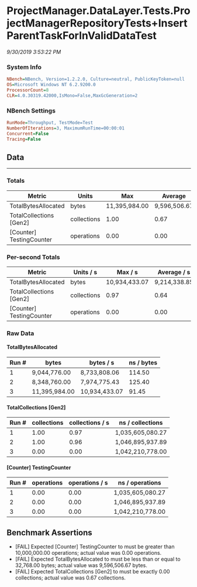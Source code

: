 ﻿# ProjectManager.DataLayer.Tests.ProjectManagerRepositoryTests+InsertParentTaskForInValidDataTest
_9/30/2019 3:53:22 PM_
### System Info
```ini
NBench=NBench, Version=1.2.2.0, Culture=neutral, PublicKeyToken=null
OS=Microsoft Windows NT 6.2.9200.0
ProcessorCount=8
CLR=4.0.30319.42000,IsMono=False,MaxGcGeneration=2
```

### NBench Settings
```ini
RunMode=Throughput, TestMode=Test
NumberOfIterations=3, MaximumRunTime=00:00:01
Concurrent=False
Tracing=False
```

## Data
-------------------

### Totals
|          Metric |           Units |             Max |         Average |             Min |          StdDev |
|---------------- |---------------- |---------------- |---------------- |---------------- |---------------- |
|TotalBytesAllocated |           bytes |   11,395,984.00 |    9,596,506.67 |    8,348,760.00 |    1,596,777.56 |
|TotalCollections [Gen2] |     collections |            1.00 |            0.67 |            0.00 |            0.58 |
|[Counter] TestingCounter |      operations |            0.00 |            0.00 |            0.00 |            0.00 |

### Per-second Totals
|          Metric |       Units / s |         Max / s |     Average / s |         Min / s |      StdDev / s |
|---------------- |---------------- |---------------- |---------------- |---------------- |---------------- |
|TotalBytesAllocated |           bytes |   10,934,433.07 |    9,214,338.85 |    7,974,775.43 |    1,537,229.89 |
|TotalCollections [Gen2] |     collections |            0.97 |            0.64 |            0.00 |            0.55 |
|[Counter] TestingCounter |      operations |            0.00 |            0.00 |            0.00 |            0.00 |

### Raw Data
#### TotalBytesAllocated
|           Run # |           bytes |       bytes / s |      ns / bytes |
|---------------- |---------------- |---------------- |---------------- |
|               1 |    9,044,776.00 |    8,733,808.06 |          114.50 |
|               2 |    8,348,760.00 |    7,974,775.43 |          125.40 |
|               3 |   11,395,984.00 |   10,934,433.07 |           91.45 |

#### TotalCollections [Gen2]
|           Run # |     collections | collections / s |ns / collections |
|---------------- |---------------- |---------------- |---------------- |
|               1 |            1.00 |            0.97 |1,035,605,080.27 |
|               2 |            1.00 |            0.96 |1,046,895,937.89 |
|               3 |            0.00 |            0.00 |1,042,210,778.00 |

#### [Counter] TestingCounter
|           Run # |      operations |  operations / s | ns / operations |
|---------------- |---------------- |---------------- |---------------- |
|               1 |            0.00 |            0.00 |1,035,605,080.27 |
|               2 |            0.00 |            0.00 |1,046,895,937.89 |
|               3 |            0.00 |            0.00 |1,042,210,778.00 |


## Benchmark Assertions

* [FAIL] Expected [Counter] TestingCounter to must be greater than 10,000,000.00 operations; actual value was 0.00 operations.
* [FAIL] Expected TotalBytesAllocated to must be less than or equal to 32,768.00 bytes; actual value was 9,596,506.67 bytes.
* [FAIL] Expected TotalCollections [Gen2] to must be exactly 0.00 collections; actual value was 0.67 collections.

